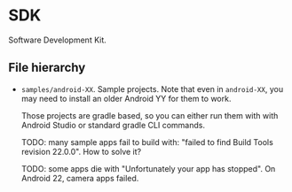 # SDK

Software Development Kit.

## File hierarchy

-   `samples/android-XX`. Sample projects. Note that even in `android-XX`, you may need to install an older Android YY for them to work.

    Those projects are gradle based, so you can either run them with with Android Studio or standard gradle CLI commands.

    TODO: many sample apps fail to build with: "failed to find Build Tools revision 22.0.0". How to solve it?

    TODO: some apps die with "Unfortunately your app has stopped". On Android 22, camera apps failed.
